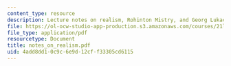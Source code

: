 ```yaml
---
content_type: resource
description: Lecture notes on realism, Rohinton Mistry, and Georg Lukacs.
file: https://ol-ocw-studio-app-production.s3.amazonaws.com/courses/21l-488-contemporary-literature-literature-development-and-human-rights-spring-2008/4add8dd10c9c6e9d12cff33305cd6115_notes_on_realism.pdf
file_type: application/pdf
resourcetype: Document
title: notes_on_realism.pdf
uid: 4add8dd1-0c9c-6e9d-12cf-f33305cd6115
---
```

